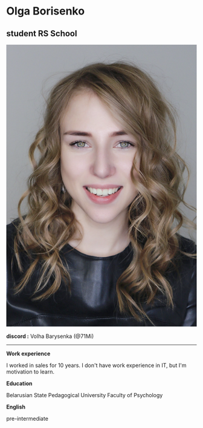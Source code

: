 # Olga Borisenko
## student RS School
![photo](https://github.com/71Mi/rsschool-cv/raw/gh-pages/photo1.png)

**discord :** Volha Barysenka (@71Mi)

***
**Work experience**

I worked in sales for 10 years. I don't have work experience in IT, but I'm motivation to learn.

**Education**

Belarusian State Pedagogical University
Faculty of Psychology

**English**

pre-intermediate
